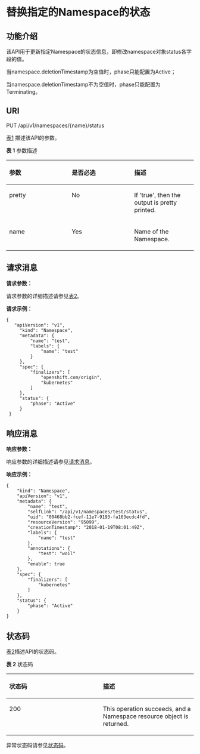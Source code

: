 # 替换指定的Namespace的状态<a name="cce_02_0054"></a>

## 功能介绍<a name="s78dfbbcdb6d145fa829c1398bdff12cb"></a>

该API用于更新指定Namespace的状态信息，即修改namespace对象status各字段的值。

当namespace.deletionTimestamp为空值时，phase只能配置为Active；

当namespace.deletionTimestamp不为空值时，phase只能配置为Terminating。

## URI<a name="se9bde8d3a3a34d63a0b229178d79fb98"></a>

PUT /api/v1/namespaces/\{name\}/status

[表1](#zh-cn_topic_0079615057_table45307656)  描述该API的参数。

**表 1**  参数描述

<a name="zh-cn_topic_0079615057_table45307656"></a>
<table><thead align="left"><tr id="zh-cn_topic_0079615057_row38953736"><th class="cellrowborder" valign="top" width="33.33333333333333%" id="mcps1.2.4.1.1"><p id="zh-cn_topic_0079615057_p1136017"><a name="zh-cn_topic_0079615057_p1136017"></a><a name="zh-cn_topic_0079615057_p1136017"></a>参数</p>
</th>
<th class="cellrowborder" valign="top" width="33.33333333333333%" id="mcps1.2.4.1.2"><p id="p44972123201637"><a name="p44972123201637"></a><a name="p44972123201637"></a>是否必选</p>
</th>
<th class="cellrowborder" valign="top" width="33.33333333333333%" id="mcps1.2.4.1.3"><p id="p18863308201637"><a name="p18863308201637"></a><a name="p18863308201637"></a>描述</p>
</th>
</tr>
</thead>
<tbody><tr id="zh-cn_topic_0079615057_row14679294"><td class="cellrowborder" valign="top" width="33.33333333333333%" headers="mcps1.2.4.1.1 "><p id="zh-cn_topic_0079615057_p48172185"><a name="zh-cn_topic_0079615057_p48172185"></a><a name="zh-cn_topic_0079615057_p48172185"></a>pretty</p>
</td>
<td class="cellrowborder" valign="top" width="33.33333333333333%" headers="mcps1.2.4.1.2 "><p id="zh-cn_topic_0079615057_p9632925"><a name="zh-cn_topic_0079615057_p9632925"></a><a name="zh-cn_topic_0079615057_p9632925"></a>No</p>
</td>
<td class="cellrowborder" valign="top" width="33.33333333333333%" headers="mcps1.2.4.1.3 "><p id="zh-cn_topic_0079615057_p42069424"><a name="zh-cn_topic_0079615057_p42069424"></a><a name="zh-cn_topic_0079615057_p42069424"></a>If 'true', then the output is pretty printed.</p>
</td>
</tr>
<tr id="zh-cn_topic_0079615057_row51347269"><td class="cellrowborder" valign="top" width="33.33333333333333%" headers="mcps1.2.4.1.1 "><p id="zh-cn_topic_0079615057_p65488131"><a name="zh-cn_topic_0079615057_p65488131"></a><a name="zh-cn_topic_0079615057_p65488131"></a>name</p>
</td>
<td class="cellrowborder" valign="top" width="33.33333333333333%" headers="mcps1.2.4.1.2 "><p id="zh-cn_topic_0079615057_p2938434"><a name="zh-cn_topic_0079615057_p2938434"></a><a name="zh-cn_topic_0079615057_p2938434"></a>Yes</p>
</td>
<td class="cellrowborder" valign="top" width="33.33333333333333%" headers="mcps1.2.4.1.3 "><p id="zh-cn_topic_0079615057_p36686634"><a name="zh-cn_topic_0079615057_p36686634"></a><a name="zh-cn_topic_0079615057_p36686634"></a>Name of the Namespace.</p>
</td>
</tr>
</tbody>
</table>

## 请求消息<a name="zh-cn_topic_0079615057_ref458679189"></a>

**请求参数：**

请求参数的详细描述请参见[表2](创建Namespace.md#zh-cn_topic_0079615062_ref458759029)。

**请求示例：**

```
{ 
   "apiVersion": "v1", 
     "kind": "Namespace", 
     "metadata": { 
         "name": "test", 
         "labels": { 
             "name": "test" 
         } 
     }, 
     "spec": { 
         "finalizers": [ 
             "openshift.com/origin", 
             "kubernetes" 
         ] 
     }, 
     "status": { 
         "phase": "Active" 
     } 
 }
```

## 响应消息<a name="s22137f9d150f4ebd8a284f006b9a87e9"></a>

**响应参数：**

响应参数的详细描述请参见[请求消息](#zh-cn_topic_0079615057_ref458679189)。

**响应示例：**

```
{
    "kind": "Namespace",
    "apiVersion": "v1",
    "metadata": {
        "name": "test",
        "selfLink": "/api/v1/namespaces/test/status",
        "uid": "00468bb2-fcef-11e7-9193-fa163ecdc4fd",
        "resourceVersion": "95099",
        "creationTimestamp": "2018-01-19T08:01:49Z",
        "labels": {
            "name": "test"
        },
        "annotations": {
            "test": "woil"
        },
        "enable": true
    },
    "spec": {
        "finalizers": [
            "kubernetes"
        ]
    },
    "status": {
        "phase": "Active"
    }
}
```

## 状态码<a name="sebf55a3e1af64b8abeda106aac36ac25"></a>

[表2](#zh-cn_topic_0079615057_table5115727)描述API的状态码。

**表 2**  状态码

<a name="zh-cn_topic_0079615057_table5115727"></a>
<table><thead align="left"><tr id="zh-cn_topic_0079615057_row16339495"><th class="cellrowborder" valign="top" width="50%" id="mcps1.2.3.1.1"><p id="p37586310201637"><a name="p37586310201637"></a><a name="p37586310201637"></a>状态码</p>
</th>
<th class="cellrowborder" valign="top" width="50%" id="mcps1.2.3.1.2"><p id="p24592292201637"><a name="p24592292201637"></a><a name="p24592292201637"></a>描述</p>
</th>
</tr>
</thead>
<tbody><tr id="zh-cn_topic_0079615057_row60797095"><td class="cellrowborder" valign="top" width="50%" headers="mcps1.2.3.1.1 "><p id="zh-cn_topic_0079615057_p25617672"><a name="zh-cn_topic_0079615057_p25617672"></a><a name="zh-cn_topic_0079615057_p25617672"></a>200</p>
</td>
<td class="cellrowborder" valign="top" width="50%" headers="mcps1.2.3.1.2 "><p id="zh-cn_topic_0079615057_p61765553"><a name="zh-cn_topic_0079615057_p61765553"></a><a name="zh-cn_topic_0079615057_p61765553"></a>This operation succeeds, and a Namespace resource object is returned.</p>
</td>
</tr>
</tbody>
</table>

异常状态码请参见[状态码](状态码.md)。

